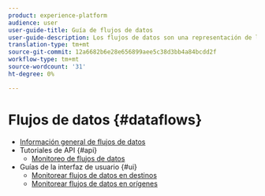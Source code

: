 ```yaml
---
product: experience-platform
audience: user
user-guide-title: Guía de flujos de datos
user-guide-description: Los flujos de datos son una representación de los trabajos de datos que mueven datos a través de la plataforma.
translation-type: tm+mt
source-git-commit: 12a6682b6e28e656899aee5c38d3bb4a84bcdd2f
workflow-type: tm+mt
source-wordcount: '31'
ht-degree: 0%

---
```



# Flujos de datos {#dataflows}

- [Información general de flujos de datos](./home.md)
- Tutoriales de API {#api}
   - [Monitoreo de flujos de datos](./api/monitor.md)
- Guías de la interfaz de usuario {#ui}
   - [Monitorear flujos de datos en destinos](./ui/monitor-destinations.md)
   - [Monitorear flujos de datos en orígenes](./ui/monitor-sources.md)